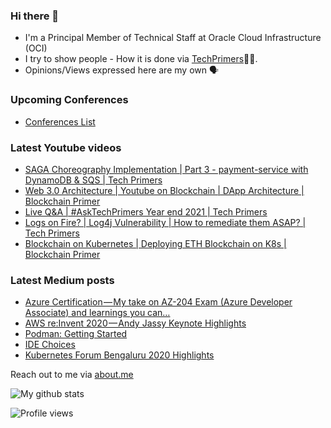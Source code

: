 ### Hi there 👋

- I'm a Principal Member of Technical Staff at Oracle Cloud Infrastructure (OCI)
- I try to show people - How it is done via [TechPrimers](https://github.com/TechPrimers)👨‍💻. 
- Opinions/Views expressed here are my own 🗣️

### Upcoming Conferences
- [Conferences List](https://techprimers.github.io/conferences.html)

### Latest Youtube videos
<!-- YOUTUBE:START -->
- [SAGA Choreography Implementation | Part 3 - payment-service with DynamoDB &amp; SQS | Tech Primers](https://www.youtube.com/watch?v=1HzNWGeO02A)
- [Web 3.0 Architecture | Youtube on Blockchain | DApp Architecture | Blockchain Primer](https://www.youtube.com/watch?v=hG5zFHftMDI)
- [Live Q&amp;A | #AskTechPrimers Year end 2021 | Tech Primers](https://www.youtube.com/watch?v=II1uX1kAEr4)
- [Logs on Fire? | Log4j Vulnerability | How to remediate them ASAP? | Tech Primers](https://www.youtube.com/watch?v=FDR-Vs8hR3Y)
- [Blockchain on Kubernetes | Deploying ETH Blockchain on K8s | Blockchain Primer](https://www.youtube.com/watch?v=Xw4FfuMh3T0)
<!-- YOUTUBE:END -->

### Latest Medium posts
<!-- MEDIUM:START -->
- [Azure Certification — My take on AZ-204 Exam &lpar;Azure Developer Associate&rpar; and learnings you can…](https://medium.com/techprimers/azure-certification-my-take-on-az-204-exam-azure-developer-associate-and-learnings-you-can-9113d4e5b164?source=rss-d6010e1c772d------2)
- [AWS re:Invent 2020 — Andy Jassy Keynote Highlights](https://medium.com/techprimers/aws-re-invent-2020-andy-jassy-keynote-highlights-7e554c9c6c1f?source=rss-d6010e1c772d------2)
- [Podman: Getting Started](https://medium.com/javarevisited/podman-getting-started-e7fc06961994?source=rss-d6010e1c772d------2)
- [IDE Choices](https://medium.com/techprimers/ide-choices-b54c9276a7a0?source=rss-d6010e1c772d------2)
- [Kubernetes Forum Bengaluru 2020 Highlights](https://medium.com/techprimers/kubernetes-forum-bengaluru-2020-highlights-e18b19120245?source=rss-d6010e1c772d------2)
<!-- MEDIUM:END -->


Reach out to me via [about.me](https://about.me/movingtoweb)

![My github stats](https://github-readme-stats.vercel.app/api?username=movingtoweb&show_icons=true)

![Profile views](https://komarev.com/ghpvc/?username=MovingToWeb)
